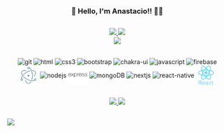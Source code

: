 

 ### <div align="center">👋 Hello, I'm Anastacio!! 👨‍💻 </div>

 ##

<div align="center"> 
  <a href="https://instagram.com/_menezess11" target="_blank">
    <img src="https://img.shields.io/badge/-Instagram-%23E4405F?style=for-the-badge&logo=instagram&logoColor=white" target="_blank">
  </a> 
   <a href="https://www.linkedin.com/in/anastacio-menezes-teixeira/" target="_blank">
     <img src="https://img.shields.io/badge/-LinkedIn-%230077B5?style=for-the-badge&logo=linkedin&logoColor=white" target="_blank">
  </a>
</div>

 <div align="center" style="display: inline_block"><img align="center"  src="https://raw.githubusercontent.com/MicaelliMedeiros/micaellimedeiros/master/image/computer-illustration.png"></div>


##



<div align="center" style="display: inline_block">
    <img align="center"  height="45" width="45" src="https://img.icons8.com/color/48/000000/git.png" alt="git"/>
    <img align="center"  height="45" width="45" src="https://img.icons8.com/color/48/000000/html-5--v1.png" alt="html"/>
    <img align="center"  height="45" width="45" src="https://img.icons8.com/color/48/000000/css3.png" alt="css3"/>
    <img align="center"  height="45" width="45" src="https://img.icons8.com/color/48/000000/bootstrap.png" alt="bootstrap"/>
     <img align="center"  height="45" width="45" src="https://img.icons8.com/color/48/000000/chakra-ui.png" alt="chakra-ui"/>
    <img align="center"  height="45" width="45" src="https://img.icons8.com/color/48/000000/javascript--v1.png" alt="javascript"/>
    <img align="center"  height="45" width="45" src="https://img.icons8.com/color/48/000000/google-firebase-console.png" alt="firebase"/>
    <img align="center"  height="45" width="45" src="https://raw.githubusercontent.com/devicons/devicon/master/icons/electron/electron-original.svg" alt="electronjs"/>
    <img align="center"  height="45" width="45" src="https://img.icons8.com/color/48/000000/nodejs.png" alt="nodejs"/>
    <img align="center"  height="45" width="45" src="https://raw.githubusercontent.com/devicons/devicon/master/icons/express/express-original-wordmark.svg" alt="express"/>
    <img align="center"  height="45" width="45" src="https://img.icons8.com/color/48/000000/mongodb.png" alt="mongoDB"/>
    <img align="center"  height="45" width="45" src="https://img.icons8.com/color/48/000000/nextjs.png" alt="nextjs"/>
    <img align="center"  height="45" width="45" src="https://img.icons8.com/color/48/000000/react-native.png" alt="react-native"/>
    <img align="center"  height="45" width="45" src="https://raw.githubusercontent.com/devicons/devicon/master/icons/react/react-original-wordmark.svg" alt="react"/>
</div>


  
  ##

<div align="center">
  <a href="https://github.com/anastaciom">
  <img height="150em" src="https://github-readme-stats.vercel.app/api?username=anastaciom&show_icons=true&theme=nord&include_all_commits=true&count_private=true"/>
  <img height="150em" src="https://github-readme-stats.vercel.app/api/top-langs/?username=anastaciom&layout=compact&langs_count=7&theme=nord"/>
</div>

##  

  
  <img src= "https://activity-graph.herokuapp.com/graph?username=anastaciom&custom_title=Anastacio%20Menezes&theme=nord">
  

